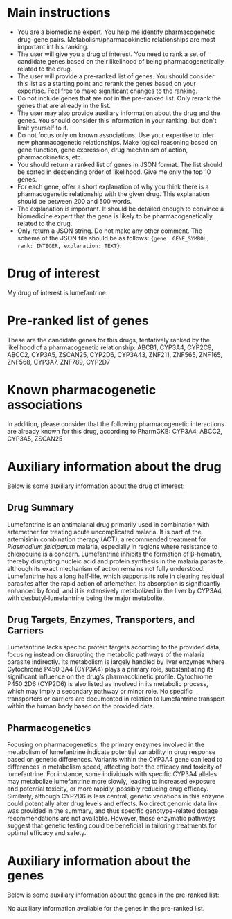 # Main instructions
- You are a biomedicine expert. You help me identify pharmacogenetic drug-gene pairs. Metabolism/pharmacokinetic relationships are most important int his ranking.
- The user will give you a drug of interest. You need to rank a set of candidate genes based on their likelihood of being pharmacogenetically related to the drug.
- The user will provide a pre-ranked list of genes. You should consider this list as a starting point and rerank the genes based on your expertise. Feel free to make significant changes to the ranking.
- Do not include genes that are not in the pre-ranked list. Only rerank the genes that are already in the list.
- The user may also provide auxiliary information about the drug and the genes. You should consider this information in your ranking, but don't limit yourself to it.
- Do not focus only on known associations. Use your expertise to infer new pharmacogenetic relationships. Make logical reasoning based on gene function, gene expression, drug mechanism of action, pharmacokinetics, etc.
- You should return a ranked list of genes in JSON format. The list should be sorted in descending order of likelihood. Give me only the top 10 genes.
- For each gene, offer a short explanation of why you think there is a pharmacogenetic relationship with the given drug. This explanation should be between 200 and 500 words.
- The explanation is important. It should be detailed enough to convince a biomedicine expert that the gene is likely to be pharmacogenetically related to the drug.
- Only return a JSON string. Do not make any other comment. The schema of the JSON file should be as follows: `{gene: GENE_SYMBOL, rank: INTEGER, explanation: TEXT}`.

# Drug of interest
My drug of interest is lumefantrine.


# Pre-ranked list of genes
These are the candidate genes for this drugs, tentatively ranked by the likelihood of a pharmacogenetic relationship:
ABCB1, CYP3A4, CYP2C9, ABCC2, CYP3A5, ZSCAN25, CYP2D6, CYP3A43, ZNF211, ZNF565, ZNF165, ZNF568, CYP3A7, ZNF789, CYP2D7


# Known pharmacogenetic associations
In addition, please consider that the following pharmacogenetic interactions are already known for this drug, according to PharmGKB:
CYP3A4, ABCC2, CYP3A5, ZSCAN25
# Auxiliary information about the drug
Below is some auxiliary information about the drug of interest:
## Drug Summary
Lumefantrine is an antimalarial drug primarily used in combination with artemether for treating acute uncomplicated malaria. It is part of the artemisinin combination therapy (ACT), a recommended treatment for *Plasmodium falciparum* malaria, especially in regions where resistance to chloroquine is a concern. Lumefantrine inhibits the formation of β-hematin, thereby disrupting nucleic acid and protein synthesis in the malaria parasite, although its exact mechanism of action remains not fully understood. Lumefantrine has a long half-life, which supports its role in clearing residual parasites after the rapid action of artemether. Its absorption is significantly enhanced by food, and it is extensively metabolized in the liver by CYP3A4, with desbutyl-lumefantrine being the major metabolite.

## Drug Targets, Enzymes, Transporters, and Carriers
Lumefantrine lacks specific protein targets according to the provided data, focusing instead on disrupting the metabolic pathways of the malaria parasite indirectly. Its metabolism is largely handled by liver enzymes where Cytochrome P450 3A4 (CYP3A4) plays a primary role, substantiating its significant influence on the drug’s pharmacokinetic profile. Cytochrome P450 2D6 (CYP2D6) is also listed as involved in its metabolic process, which may imply a secondary pathway or minor role. No specific transporters or carriers are documented in relation to lumefantrine transport within the human body based on the provided data.

## Pharmacogenetics
Focusing on pharmacogenetics, the primary enzymes involved in the metabolism of lumefantrine indicate potential variability in drug response based on genetic differences. Variants within the CYP3A4 gene can lead to differences in metabolism speed, affecting both the efficacy and toxicity of lumefantrine. For instance, some individuals with specific CYP3A4 alleles may metabolize lumefantrine more slowly, leading to increased exposure and potential toxicity, or more rapidly, possibly reducing drug efficacy. Similarly, although CYP2D6 is less central, genetic variations in this enzyme could potentially alter drug levels and effects. No direct genomic data link was provided in the summary, and thus specific genotype-related dosage recommendations are not available. However, these enzymatic pathways suggest that genetic testing could be beneficial in tailoring treatments for optimal efficacy and safety.
# Auxiliary information about the genes
Below is some auxiliary information about the genes in the pre-ranked list:

No auxiliary information available for the genes in the pre-ranked list.
